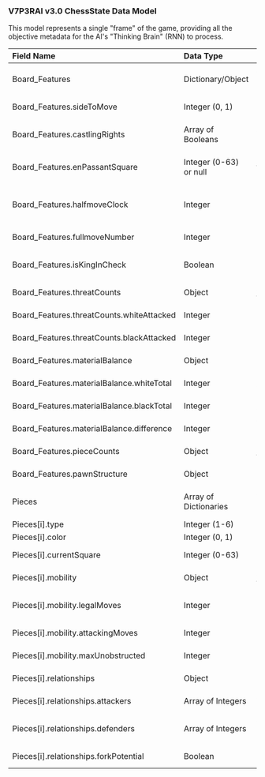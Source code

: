 ### **V7P3RAI v3.0 ChessState Data Model**

This model represents a single "frame" of the game, providing all the objective metadata for the AI's "Thinking Brain" (RNN) to process.

| Field Name | Data Type | Description |
| :---- | :---- | :---- |
| Board\_Features | Dictionary/Object | A collection of global, board-wide metrics. |
| Board\_Features.sideToMove | Integer (0, 1\) | The side to move (White=0, Black=1). |
| Board\_Features.castlingRights | Array of Booleans | \[White\_KS, White\_QS, Black\_KS, Black\_QS\] |
| Board\_Features.enPassantSquare | Integer (0-63) or null | The en passant target square, if available. |
| Board\_Features.halfmoveClock | Integer | The number of halfmoves since the last pawn move or capture. |
| Board\_Features.fullmoveNumber | Integer | The current game number. |
| Board\_Features.isKingInCheck | Boolean | Is the current player's king in check? |
| Board\_Features.threatCounts | Object | A breakdown of threats and control. |
| Board\_Features.threatCounts.whiteAttacked | Integer | Total squares attacked by white. |
| Board\_Features.threatCounts.blackAttacked | Integer | Total squares attacked by black. |
| Board\_Features.materialBalance | Object | The raw material values on the board. |
| Board\_Features.materialBalance.whiteTotal | Integer | Sum of material values for white. |
| Board\_Features.materialBalance.blackTotal | Integer | Sum of material values for black. |
| Board\_Features.materialBalance.difference | Integer | White total minus black total. |
| Board\_Features.pieceCounts | Object | Count of each piece type for each side. |
| Board\_Features.pawnStructure | Object | Metrics on pawn positions. |
| Pieces | Array of Dictionaries | A list of features for each of the 32 pieces on the board. |
| Pieces\[i\].type | Integer (1-6) | The piece type. |
| Pieces\[i\].color | Integer (0, 1\) | The piece color. |
| Pieces\[i\].currentSquare | Integer (0-63) | The piece's current position. |
| Pieces\[i\].mobility | Object | All mobility metrics for the piece. |
| Pieces\[i\].mobility.legalMoves | Integer | Number of legal moves from this square. |
| Pieces\[i\].mobility.attackingMoves | Integer | Number of moves to capture a piece. |
| Pieces\[i\].mobility.maxUnobstructed | Integer | Max possible moves on an empty board. |
| Pieces\[i\].relationships | Object | Metrics on attackers/defenders. |
| Pieces\[i\].relationships.attackers | Array of Integers | Array of pieces attacking this piece. |
| Pieces\[i\].relationships.defenders | Array of Integers | Array of pieces defending this piece. |
| Pieces\[i\].relationships.forkPotential | Boolean | Can this piece fork on the next move? |

